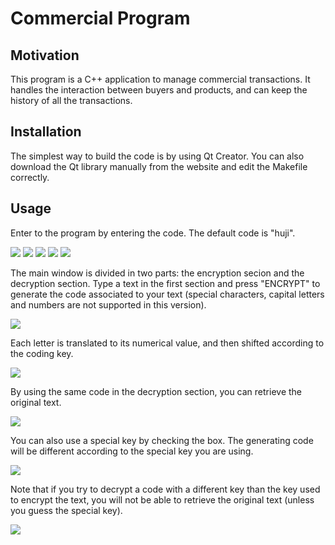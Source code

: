 # Commercial Program

## Motivation
This program is a C++ application to manage commercial transactions.
It handles the interaction between buyers and products, and can keep the history of all the transactions. 

## Installation

The simplest way to build the code is by using Qt Creator. You can also download the Qt library manually from the website and edit the Makefile correctly.

## Usage

Enter to the program by entering the code. The default code is "huji".

<img src="https://user-images.githubusercontent.com/69756617/205748445-1a408a35-2e52-44ea-9a05-35d87155b0a4.PNG"/>

<img src="https://user-images.githubusercontent.com/69756617/205748880-9874e17e-55c9-4bbf-a95e-ccab7261dd10.png"/>

<img src="https://user-images.githubusercontent.com/69756617/205748470-376ae427-704a-4a85-bb86-7a90332078f2.PNG"/>

<img src="https://user-images.githubusercontent.com/69756617/205748457-444077c3-41c7-4170-a70a-df1ada4b5ac8.PNG"/>

<img src="https://user-images.githubusercontent.com/69756617/205748481-dcb405ce-16ce-41dd-a99b-9c024f3544d0.PNG"/>



The main window is divided in two parts: the encryption secion and the decryption section. Type a text in the first section and press "ENCRYPT" to generate the code associated to your text (special characters, capital letters and numbers are not supported in this version).

<img src="https://user-images.githubusercontent.com/69756617/205722170-120ba09d-36dc-464f-8aff-c5fd1487bc7a.PNG"/>

Each letter is translated to its numerical value, and then shifted according to the coding key.

<img src="https://user-images.githubusercontent.com/69756617/205722708-1ee16109-280b-4c3d-94b8-36cb2d9a1549.PNG"/>

By using the same code in the decryption section, you can retrieve the original text.

<img src="https://user-images.githubusercontent.com/69756617/205722143-cc19d796-c007-47a1-ad17-9b13b8e79354.PNG"/>

You can also use a special key by checking the box. The generating code will be different according to the special key you are using.

<img src="https://user-images.githubusercontent.com/69756617/205722206-ba0c0903-d3d4-479c-a769-02a5a4c89bde.PNG"/>

Note that if you try to decrypt a code with a different key than the key used to encrypt the text, you will not be able to retrieve the original text (unless you guess the special key).

<img src="https://user-images.githubusercontent.com/69756617/205722228-f0b8a439-5e44-4f74-9386-a7f28e0b14b9.PNG"/>


